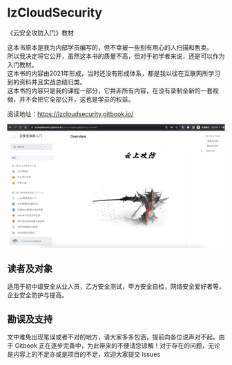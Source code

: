 # lzCloudSecurity
《云安全攻防入门》教材

这本书原本是我为内部学员编写的，但不幸被一些别有用心的人扫描和售卖。<br>
所以我决定将它公开，虽然这本书的质量不高，但对于初学者来说，还是可以作为入门教材。<br>
这本书的内容由2021年形成，当时还没有形成体系，都是我以往在互联网所学习到的资料并且实战总结归类。<br>
这本书的内容只是我的课程一部分，它并非所有内容，在没有录制全新的一套视频，并不会把它全部公开，这也是学员的权益。<br>

阅读地址：https://lzcloudsecurity.gitbook.io/

![1](1.jpg)


## 读者及对象
适用于初中级安全从业人员，乙方安全测试，甲方安全自检，网络安全爱好者等，企业安全防护与提高。


## 勘误及支持
文中难免出现笔误或者不对的地方，请大家多多包涵，提前向各位说声对不起。由于 Gitbook 正在逐步完善中，为此带来的不便请您谅解！对于存在的问题，无论是内容上的不足亦或是项目的不足，欢迎大家提交 Issues
